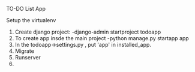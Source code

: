 TO-DO List App

Setup the virtualenv
1. Create django project:
-django-admin startproject todoapp
2. To create app insde the main project
-python manage.py startapp app
3. In the todoapp->settings.py , put 'app' in
installed_app.
4. Migrate
5. Runserver
6. 